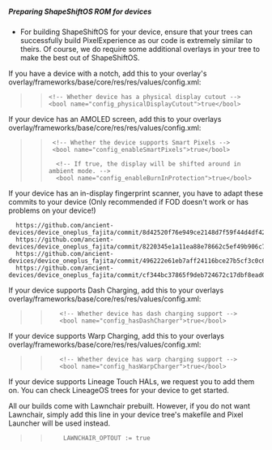 ##### Preparing ShapeShiftOS ROM for devices
- For building ShapeShiftOS for your device, ensure that your trees can successfully build PixelExperience as our code is extremely similar to theirs. Of course, we do require some additional overlays in your tree to make the best out of ShapeShiftOS.

If you have a device with a notch, add this to your overlay's overlay/frameworks/base/core/res/res/values/config.xml:
>>     <!-- Whether device has a physical display cutout -->
>>     <bool name="config_physicalDisplayCutout">true</bool>

If your device has an AMOLED screen, add this to your overlays overlay/frameworks/base/core/res/res/values/config.xml:
>>      <!-- Whether the device supports Smart Pixels -->
>>      <bool name="config_enableSmartPixels">true</bool>    
>>
>>       <!-- If true, the display will be shifted around in ambient mode. -->
>>       <bool name="config_enableBurnInProtection">true</bool>

If your device has an in-display fingerprint scanner, you have to adapt these commits to your device (Only recommended if FOD doesn't work or has problems on your device!)

      https://github.com/ancient-devices/device_oneplus_fajita/commit/8d42520f76e949ce2148d7f59f44d4df425e0d2c
      https://github.com/ancient-devices/device_oneplus_fajita/commit/8220345e1a11ea88e78662c5ef49b906c7a67551
      https://github.com/ancient-devices/device_oneplus_fajita/commit/496222e61eb7aff24116bce27b5cf3c0c6afbced
      https://github.com/ancient-devices/device_oneplus_fajita/commit/cf344bc37865f9deb724672c17dbf8ead02e8883
      

If your device supports Dash Charging, add this to your overlays overlay/frameworks/base/core/res/res/values/config.xml:

>>        <!-- Whether device has dash charging support -->
>>        <bool name="config_hasDashCharger">true</bool>

If your device supports Warp Charging, add this to your overlays overlay/frameworks/base/core/res/res/values/config.xml:

>>        <!-- Whether device has warp charging support -->
>>        <bool name="config_hasWarpCharger">true</bool>

If your device supports Lineage Touch HALs, we request you to add them on. You can check LineageOS trees for your device to get started.

All our builds come with Lawnchair prebuilt. However, if you do not want Lawnchair, simply add this line in your device tree's makefile and Pixel Launcher will be used instead.

>>         LAWNCHAIR_OPTOUT := true
